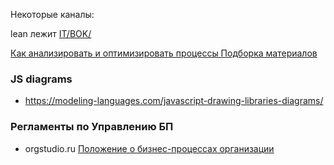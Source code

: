 Некоторые каналы:  

lean лежит [IT/BOK/](https://github.com/bpmbpm/doc/blob/main/IT/BOK/README.md#lean)

[Как анализировать и оптимизировать процессы Подборка материалов](https://docs.google.com/spreadsheets/d/1UABT2FwFTuTYARBdeWTbFyj8H7yiX8Y3NG1gvE_aiX0/edit?gid=0#gid=0)

### JS diagrams
- https://modeling-languages.com/javascript-drawing-libraries-diagrams/

### Регламенты по Управлению БП
- orgstudio.ru [Положение о бизнес-процессах организации](https://orgstudio.ru/files/process_management_normative_document.pdf)
